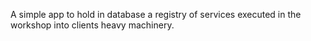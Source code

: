A simple app to hold in database a registry of services executed in the workshop into clients heavy machinery.
